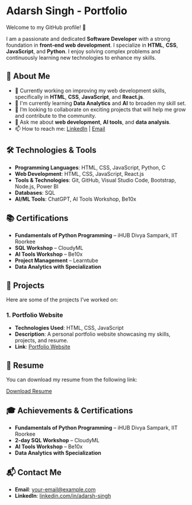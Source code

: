 # Adarsh Singh - Portfolio

Welcome to my GitHub profile! 👋

I am a passionate and dedicated **Software Developer** with a strong foundation in **front-end web development**. I specialize in **HTML**, **CSS**, **JavaScript**, and **Python**. I enjoy solving complex problems and continuously learning new technologies to enhance my skills.

## 🚀 About Me
- 🔭 Currently working on improving my web development skills, specifically in **HTML**, **CSS**, **JavaScript**, and **React.js**.
- 🌱 I'm currently learning **Data Analytics** and **AI** to broaden my skill set.
- 👯 I’m looking to collaborate on exciting projects that will help me grow and contribute to the community.
- 💬 Ask me about **web development**, **AI tools**, and **data analysis**.
- 📫 How to reach me: [LinkedIn]([https://www.linkedin.com/in/adarsh-singh](https://www.linkedin.com/in/adarsh-singh-584107309)) | [Email](mailto:adarshsingh9818@gmail.com)

## 🛠️ Technologies & Tools

- **Programming Languages**: HTML, CSS, JavaScript, Python, C
- **Web Development**: HTML, CSS, JavaScript, React.js
- **Tools & Technologies**: Git, GitHub, Visual Studio Code, Bootstrap, Node.js, Power BI
- **Databases**: SQL
- **AI/ML Tools**: ChatGPT, AI Tools Workshop, Be10x

## 📚 Certifications
- **Fundamentals of Python Programming** – iHUB Divya Sampark, IIT Roorkee
- **SQL Workshop** – CloudyML
- **AI Tools Workshop** – Be10x
- **Project Management** – Learntube
- **Data Analytics with Specialization** 

## 📂 Projects

Here are some of the projects I’ve worked on:

### 1. Portfolio Website
- **Technologies Used**: HTML, CSS, JavaScript
- **Description**: A personal portfolio website showcasing my skills, projects, and resume.
- **Link**: [Portfolio Website](https://github.com/Adarsh98180)

## 📑 Resume
You can download my resume from the following link:

[Download Resume](adarsh99180/myresume.pdf)

## 🎓 Achievements & Certifications
- **Fundamentals of Python Programming** – iHUB Divya Sampark, IIT Roorkee
- **2-day SQL Workshop** – CloudyML
- **AI Tools Workshop** – Be10x
- **Data Analytics with Specialization**

## 📬 Contact Me
- **Email**: [your-email@example.com](mailto:adarshsingh9818@gmail.com)
- **LinkedIn**: [linkedin.com/in/adarsh-singh]([https://www.linkedin.com/in/adarsh-singh](https://www.linkedin.com/in/adarsh-singh-584107309/))
